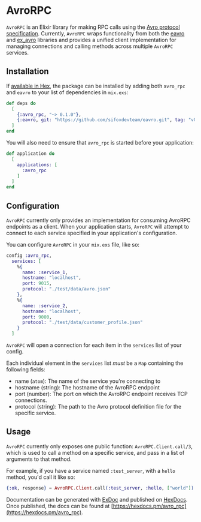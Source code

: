 # AvroRPC

`AvroRPC` is an Elixir library for making RPC calls using the [Avro protocol specification](http://avro.apache.org/docs/1.7.7/spec.html). Currently, `AvroRPC` wraps functionality from both the [eavro](https://github.com/SIfoxDevTeam/eavro) and [ex_avro](https://github.com/avvo/ex_avro) libraries and provides a unified client implementation for managing connections and calling methods across multiple `AvroRPC` services.

## Installation

If [available in Hex](https://hex.pm/docs/publish), the package can be installed
by adding both `avro_rpc` and `eavro` to your list of dependencies in `mix.exs`:

```elixir
def deps do
  [
    {:avro_rpc, "~> 0.1.0"},
    {:eavro, git: "https://github.com/sifoxdevteam/eavro.git", tag: "v0.0.3"}
  ]
end
```

You will also need to ensure that `avro_rpc` is started before your application:
```elixir
def application do
  [
    applications: [
      :avro_rpc
    ]
  ]
end
```

## Configuration

`AvroRPC` currently only provides an implementation for consuming AvroRPC endpoints as a client. When your application starts, `AvroRPC` will attempt to connect to each service specified in your application's configuration.

You can configure `AvroRPC` in your `mix.exs` file, like so:

```elixir
config :avro_rpc,
  services: [
    %{
      name: :service_1,
      hostname: "localhost",
      port: 9015,
      protocol: "./test/data/avro.json"
    },
    %{
      name: :service_2,
      hostname: "localhost",
      port: 9000,
      protocol: "./test/data/customer_profile.json"
    }
  ]
```

`AvroRPC` will open a connection for each item in the `services` list of your config.

Each individual element in the `services` list *must* be a `Map` containing the following fields:
- name (`atom`): The name of the service you're connecting to
- hostname (string): The hostname of the AvroRPC endpoint
- port (number): The port on which the AvroRPC endpoint receives TCP connections.
- protocol (string): The path to the Avro protocol definition file for the specific service.

## Usage

`AvroRPC` currently only exposes one public function: `AvroRPC.Client.call/3`, which is used to call a method on a specific service, and pass in a list of arguments to that method.

For example, if you have a service named `:test_server`, with a `hello` method, you'd call it like so:

```elixir
{:ok, response} = AvroRPC.Client.call(:test_server, :hello, ["world"])
```


Documentation can be generated with [ExDoc](https://github.com/elixir-lang/ex_doc)
and published on [HexDocs](https://hexdocs.pm). Once published, the docs can
be found at [https://hexdocs.pm/avro_rpc](https://hexdocs.pm/avro_rpc).
